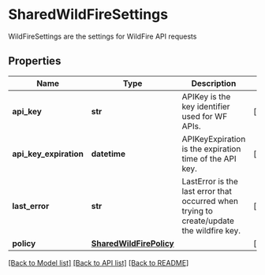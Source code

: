 # SharedWildFireSettings

WildFireSettings are the settings for WildFire API requests

## Properties
Name | Type | Description | Notes
------------ | ------------- | ------------- | -------------
**api_key** | **str** | APIKey is the key identifier used for WF APIs.  | [optional] 
**api_key_expiration** | **datetime** | APIKeyExpiration is the expiration time of the API key.  | [optional] 
**last_error** | **str** | LastError is the last error that occurred when trying to create/update the wildfire key.  | [optional] 
**policy** | [**SharedWildFirePolicy**](SharedWildFirePolicy.md) |  | [optional] 

[[Back to Model list]](../README.md#documentation-for-models) [[Back to API list]](../README.md#documentation-for-api-endpoints) [[Back to README]](../README.md)


